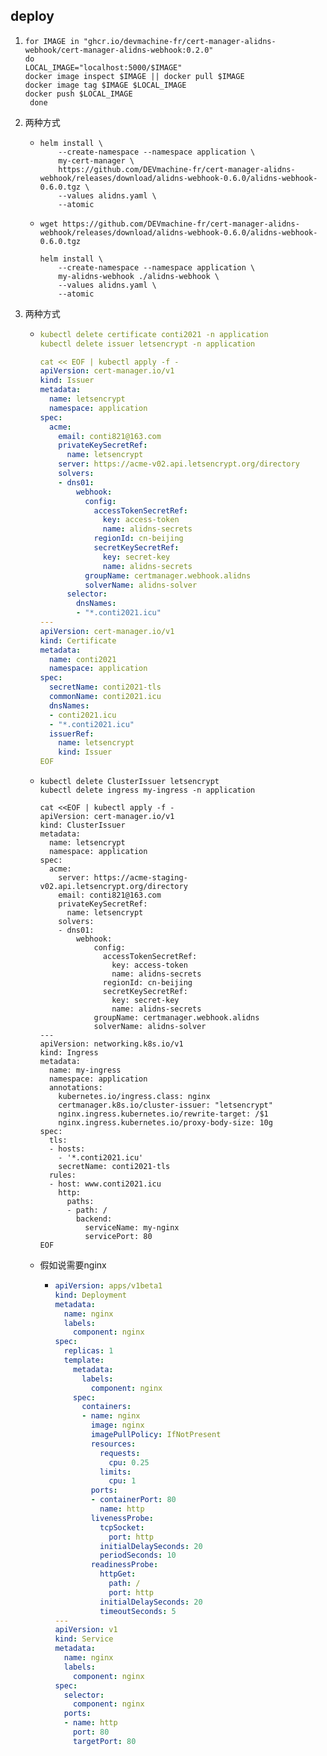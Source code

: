 ## deploy
1. ```shell
   for IMAGE in "ghcr.io/devmachine-fr/cert-manager-alidns-webhook/cert-manager-alidns-webhook:0.2.0"
   do
   LOCAL_IMAGE="localhost:5000/$IMAGE"
   docker image inspect $IMAGE || docker pull $IMAGE
   docker image tag $IMAGE $LOCAL_IMAGE
   docker push $LOCAL_IMAGE
    done
   ```

2. 两种方式

    * ```shell
      helm install \
          --create-namespace --namespace application \
          my-cert-manager \
          https://github.com/DEVmachine-fr/cert-manager-alidns-webhook/releases/download/alidns-webhook-0.6.0/alidns-webhook-0.6.0.tgz \
          --values alidns.yaml \
          --atomic
      ```

    * ```shell
      wget https://github.com/DEVmachine-fr/cert-manager-alidns-webhook/releases/download/alidns-webhook-0.6.0/alidns-webhook-0.6.0.tgz
      
      helm install \
          --create-namespace --namespace application \
          my-alidns-webhook ./alidns-webhook \
          --values alidns.yaml \
          --atomic
      ```

3. 两种方式

   * ```yaml
     kubectl delete certificate conti2021 -n application 
     kubectl delete issuer letsencrypt -n application
     
     cat << EOF | kubectl apply -f -
     apiVersion: cert-manager.io/v1
     kind: Issuer
     metadata:
       name: letsencrypt
       namespace: application
     spec:
       acme:
         email: conti821@163.com
         privateKeySecretRef:
           name: letsencrypt
         server: https://acme-v02.api.letsencrypt.org/directory
         solvers:
         - dns01:
             webhook:
               config:
                 accessTokenSecretRef:
                   key: access-token
                   name: alidns-secrets
                 regionId: cn-beijing
                 secretKeySecretRef:
                   key: secret-key
                   name: alidns-secrets
               groupName: certmanager.webhook.alidns
               solverName: alidns-solver
           selector:
             dnsNames:
             - "*.conti2021.icu"
     ---
     apiVersion: cert-manager.io/v1
     kind: Certificate
     metadata:
       name: conti2021
       namespace: application
     spec:
       secretName: conti2021-tls
       commonName: conti2021.icu
       dnsNames:
       - conti2021.icu
       - "*.conti2021.icu"
       issuerRef:
         name: letsencrypt
         kind: Issuer
     EOF
     ```
   
   * ```shell
     kubectl delete ClusterIssuer letsencrypt 
     kubectl delete ingress my-ingress -n application
     
     cat <<EOF | kubectl apply -f - 
     apiVersion: cert-manager.io/v1
     kind: ClusterIssuer
     metadata:
       name: letsencrypt
       namespace: application
     spec:
       acme:
         server: https://acme-staging-v02.api.letsencrypt.org/directory
         email: conti821@163.com
         privateKeySecretRef:
           name: letsencrypt
         solvers:
         - dns01:
             webhook:
                 config:
                   accessTokenSecretRef:
                     key: access-token
                     name: alidns-secrets
                   regionId: cn-beijing
                   secretKeySecretRef:
                     key: secret-key
                     name: alidns-secrets
                 groupName: certmanager.webhook.alidns
                 solverName: alidns-solver
     ---
     apiVersion: networking.k8s.io/v1
     kind: Ingress
     metadata:
       name: my-ingress
       namespace: application
       annotations:
         kubernetes.io/ingress.class: nginx
         certmanager.k8s.io/cluster-issuer: "letsencrypt"
         nginx.ingress.kubernetes.io/rewrite-target: /$1
         nginx.ingress.kubernetes.io/proxy-body-size: 10g
     spec:
       tls:
       - hosts:
         - '*.conti2021.icu'
         secretName: conti2021-tls
       rules:
       - host: www.conti2021.icu
         http:
           paths:
           - path: /
             backend:
               serviceName: my-nginx
               servicePort: 80
     EOF
     ```
   
   * 假如说需要nginx
     
     * ```yaml
       apiVersion: apps/v1beta1
       kind: Deployment
       metadata:
         name: nginx
         labels:
           component: nginx
       spec:
         replicas: 1
         template:
           metadata:
             labels:
               component: nginx
           spec:
             containers:
             - name: nginx
               image: nginx
               imagePullPolicy: IfNotPresent
               resources:
                 requests:
                   cpu: 0.25
                 limits:
                   cpu: 1
               ports:
               - containerPort: 80
                 name: http
               livenessProbe:
                 tcpSocket:
                   port: http
                 initialDelaySeconds: 20
                 periodSeconds: 10
               readinessProbe:
                 httpGet:
                   path: /
                   port: http
                 initialDelaySeconds: 20
                 timeoutSeconds: 5
       ---
       apiVersion: v1
       kind: Service
       metadata:
         name: nginx
         labels:
           component: nginx
       spec:
         selector:
           component: nginx  
         ports:
         - name: http
           port: 80
           targetPort: 80
       ```
     
       
   

